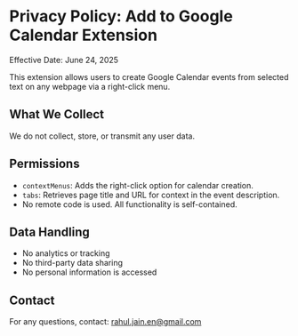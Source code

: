 # Privacy Policy: Add to Google Calendar Extension

Effective Date: June 24, 2025

This extension allows users to create Google Calendar events from selected text on any webpage via a right-click menu.

## What We Collect
We do not collect, store, or transmit any user data.

## Permissions
- `contextMenus`: Adds the right-click option for calendar creation.
- `tabs`: Retrieves page title and URL for context in the event description.
- No remote code is used. All functionality is self-contained.

## Data Handling
- No analytics or tracking
- No third-party data sharing
- No personal information is accessed

## Contact
For any questions, contact: rahul.jain.en@gmail.com
